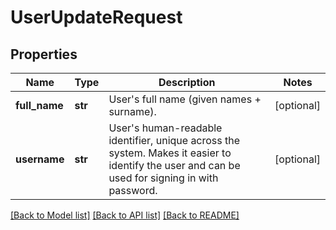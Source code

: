 # UserUpdateRequest

## Properties
Name | Type | Description | Notes
------------ | ------------- | ------------- | -------------
**full_name** | **str** | User&#x27;s full name (given names + surname). | [optional] 
**username** | **str** | User&#x27;s human-readable identifier, unique across the system. Makes it easier to identify the user and can be used for signing in with password.  | [optional] 

[[Back to Model list]](../README.md#documentation-for-models) [[Back to API list]](../README.md#documentation-for-api-endpoints) [[Back to README]](../README.md)

